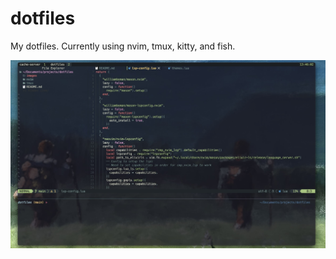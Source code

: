 # dotfiles
My dotfiles. Currently using nvim, tmux, kitty, and fish. 

![setup](/images/setup.jpg)

